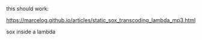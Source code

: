 this should work: 

https://marcelog.github.io/articles/static_sox_transcoding_lambda_mp3.html

sox inside a lambda
